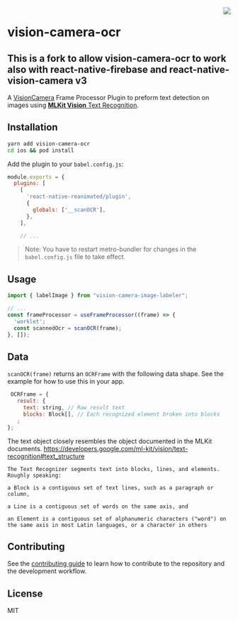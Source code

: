 <div align="right">
<img align="right" src="docs/demo.gif">
</div>

# vision-camera-ocr

## This is a fork to allow vision-camera-ocr to work also with react-native-firebase and react-native-vision-camera v3

A [VisionCamera](https://github.com/mrousavy/react-native-vision-camera) Frame Processor Plugin to preform text detection on images using [**MLKit Vision** Text Recognition](https://developers.google.com/ml-kit/vision/text-recognition).

## Installation

```sh
yarn add vision-camera-ocr
cd ios && pod install
```

Add the plugin to your `babel.config.js`:

```js
module.exports = {
  plugins: [
    [
      'react-native-reanimated/plugin',
      {
        globals: ['__scanOCR'],
      },
    ],

    // ...
```

> Note: You have to restart metro-bundler for changes in the `babel.config.js` file to take effect.

## Usage

```js
import { labelImage } from "vision-camera-image-labeler";

// ...
const frameProcessor = useFrameProcessor((frame) => {
  'worklet';
  const scannedOcr = scanOCR(frame);
}, []);
```

## Data

`scanOCR(frame)` returns an `OCRFrame` with the following data shape. See the example for how to use this in your app.

 ``` jsx
  OCRFrame = {
    result: {
      text: string, // Raw result text
      blocks: Block[], // Each recognized element broken into blocks
    ;
};
```

The text object closely resembles the object documented in the MLKit documents.
https://developers.google.com/ml-kit/vision/text-recognition#text_structure

```
The Text Recognizer segments text into blocks, lines, and elements. Roughly speaking:

a Block is a contiguous set of text lines, such as a paragraph or column,

a Line is a contiguous set of words on the same axis, and

an Element is a contiguous set of alphanumeric characters ("word") on the same axis in most Latin languages, or a character in others
```



## Contributing

See the [contributing guide](CONTRIBUTING.md) to learn how to contribute to the repository and the development workflow.

## License

MIT

